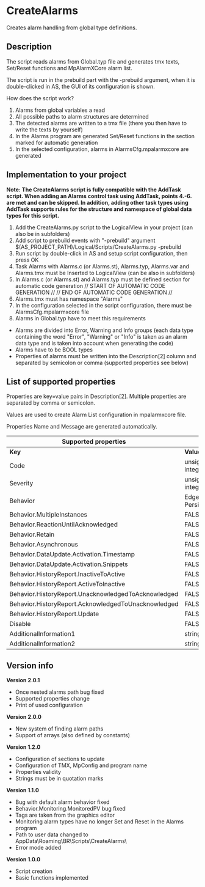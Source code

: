 # CreateAlarms

Creates alarm handling from global type definitions.

## Description

The script reads alarms from Global.typ file and generates tmx texts, Set/Reset functions and MpAlarmXCore alarm list.

The script is run in the prebuild part with the -prebuild argument, when it is double-clicked in AS, the GUI of its configuration is shown.

How does the script work?

1. Alarms from global variables a read
2. All possible paths to alarm structures are determined
3. The detected alarms are written to a tmx file (there you then have to write the texts by yourself)
4. In the Alarms program are generated Set/Reset functions in the section marked for automatic generation
5. In the selected configuration, alarms in AlarmsCfg.mpalarmxcore are generated

## Implementation to your project

__Note: The CreateAlarms script is fully compatible with the AddTask script. When adding an Alarms control task using AddTask, points 4.-6. are met and can be skipped. In addition, adding other task types using AddTask supports rules for the structure and namespace of global data types for this script.__
1. Add the CreateAlarms.py script to the LogicalView in your project (can also be in subfolders)
2. Add script to prebuild events with "-prebuild" argument
	$(AS_PROJECT_PATH)/Logical/Scripts/CreateAlarms.py -prebuild
3. Run script by double-click in AS and setup script configuration, then press OK
4. Task Alarms with Alarms.c (or Alarms.st), Alarms.typ, Alarms.var and Alarms.tmx must be Inserted to LogicalView
	(can be also in subfolders)
5. In Alarms.c (or Alarms.st) and Alarms.typ must be defined section for automatic code generation
	// START OF AUTOMATIC CODE GENERATION //
	// END OF AUTOMATIC CODE GENERATION //
6. Alarms.tmx must has namespace "Alarms"
7. In the configuration selected in the script configuration, there must be AlarmsCfg.mpalarmxcore file
8. Alarms in Global.typ have to meet this requirements
- Alarms are divided into Error, Warning and Info groups (each data type containing the word "Error", "Warning" or "Info" is taken as an alarm data type and is taken into account when generating the code)
- Alarms have to be BOOL types
- Properties of alarms must be written into the Description[2] column and separated by semicolon or comma (supported properties see below)

## List of supported properties

Properties are key=value pairs in Description[2]. Multiple properties are separated by comma or semicolon.

Values are used to create Alarm List configuration in mpalarmxcore file.

Properties Name and Message are generated automatically.

| Supported properties                      			|                                             |
|-------------------------------------------------------|---------------------------------------------|
| __Key__												| __Value__                                   |
| Code													| unsigned integer                            |
| Severity                               			   	| unsigned integer                            |
| Behavior                               			   	| EdgeAlarm, PersistentAlarm                  |
| Behavior.MultipleInstances             			   	| FALSE, TRUE                                 |
| Behavior.ReactionUntilAcknowledged	        		| FALSE, TRUE                                 |
| Behavior.Retain										| FALSE, TRUE                                 |
| Behavior.Asynchronous                     			| FALSE, TRUE                                 |
| Behavior.DataUpdate.Activation.Timestamp  			| FALSE, TRUE                                 |
| Behavior.DataUpdate.Activation.Snippets   			| FALSE, TRUE                                 |
| Behavior.HistoryReport.InactiveToActive   			| FALSE, TRUE                                 |
| Behavior.HistoryReport.ActiveToInactive   			| FALSE, TRUE                                 |
| Behavior.HistoryReport.UnacknowledgedToAcknowledged   | FALSE, TRUE                                 |
| Behavior.HistoryReport.AcknowledgedToUnacknowledged   | FALSE, TRUE                                 |
| Behavior.HistoryReport.Update							| FALSE, TRUE                                 |
| Disable												| FALSE, TRUE                                 |
| AdditionalInformation1								| string                                      |
| AdditionalInformation2								| string                                      |

## Version info
__Version 2.0.1__
- Once nested alarms path bug fixed
- Supported properties change
- Print of used configuration
	
__Version 2.0.0__
- New system of finding alarm paths
- Support of arrays (also defined by constants)

__Version 1.2.0__
- Configuration of sections to update
- Configuration of TMX, MpConfig and program name
- Properties validity
- Strings must be in quotation marks

__Version 1.1.0__
- Bug with default alarm behavior fixed
- Behavior.Monitoring.MonitoredPV bug fixed
- Tags are taken from the graphics editor
- Monitoring alarm types have no longer Set and Reset in the Alarms program
- Path to user data changed to AppData\Roaming\BR\Scripts\CreateAlarms\
- Error mode added
	
__Version 1.0.0__

- Script creation
- Basic functions implemented
